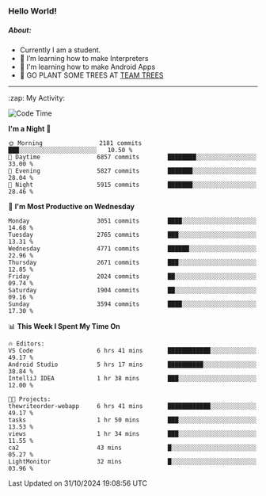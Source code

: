 ### Hello World!

##### About:
- Currently I am a student.
- 🌱 I’m learning how to make Interpreters
- 🌱 I'm learning how to make Android Apps
- 🌱 GO PLANT SOME TREES AT [TEAM TREES](https://teamtrees.org/)

---
  <summary>:zap: My Activity:</summary>
  
<!--START_SECTION:waka-->
![Code Time](http://img.shields.io/badge/Code%20Time-1%2C557%20hrs-blue)

**I'm a Night 🦉** 

```text
🌞 Morning                2181 commits        ███░░░░░░░░░░░░░░░░░░░░░░   10.50 % 
🌆 Daytime                6857 commits        ████████░░░░░░░░░░░░░░░░░   33.00 % 
🌃 Evening                5827 commits        ███████░░░░░░░░░░░░░░░░░░   28.04 % 
🌙 Night                  5915 commits        ███████░░░░░░░░░░░░░░░░░░   28.46 % 
```
📅 **I'm Most Productive on Wednesday** 

```text
Monday                   3051 commits        ████░░░░░░░░░░░░░░░░░░░░░   14.68 % 
Tuesday                  2765 commits        ███░░░░░░░░░░░░░░░░░░░░░░   13.31 % 
Wednesday                4771 commits        ██████░░░░░░░░░░░░░░░░░░░   22.96 % 
Thursday                 2671 commits        ███░░░░░░░░░░░░░░░░░░░░░░   12.85 % 
Friday                   2024 commits        ██░░░░░░░░░░░░░░░░░░░░░░░   09.74 % 
Saturday                 1904 commits        ██░░░░░░░░░░░░░░░░░░░░░░░   09.16 % 
Sunday                   3594 commits        ████░░░░░░░░░░░░░░░░░░░░░   17.30 % 
```


📊 **This Week I Spent My Time On** 

```text
🔥 Editors: 
VS Code                  6 hrs 41 mins       ████████████░░░░░░░░░░░░░   49.17 % 
Android Studio           5 hrs 17 mins       ██████████░░░░░░░░░░░░░░░   38.84 % 
IntelliJ IDEA            1 hr 38 mins        ███░░░░░░░░░░░░░░░░░░░░░░   12.00 % 

🐱‍💻 Projects: 
thewriteorder-webapp     6 hrs 41 mins       ████████████░░░░░░░░░░░░░   49.17 % 
tasks                    1 hr 50 mins        ███░░░░░░░░░░░░░░░░░░░░░░   13.53 % 
views                    1 hr 34 mins        ███░░░░░░░░░░░░░░░░░░░░░░   11.55 % 
ca2                      43 mins             █░░░░░░░░░░░░░░░░░░░░░░░░   05.27 % 
LightMonitor             32 mins             █░░░░░░░░░░░░░░░░░░░░░░░░   03.96 % 
```


 Last Updated on 31/10/2024 19:08:56 UTC
<!--END_SECTION:waka-->
